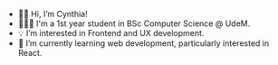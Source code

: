 - 👋🏻 Hi, I’m Cynthia!
- 👩🏻‍💻 I'm a 1st year student in BSc Computer Science @ UdeM.
- 💡 I’m interested in Frontend and UX development.
- 🌱 I’m currently learning web development, particularly interested in React.

<!---
cphan98/cphan98 is a ✨ special ✨ repository because its `README.md` (this file) appears on your GitHub profile.
You can click the Preview link to take a look at your changes.
--->
